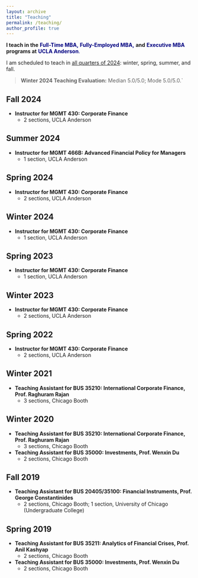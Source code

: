 ```yaml
---
layout: archive
title: "Teaching"
permalink: /teaching/
author_profile: true
---
```

**I teach in the** <a href="https://www.anderson.ucla.edu/degrees/full-time-mba" style="color:rgb(0, 0, 128); text-decoration: none;">**Full-Time MBA,**</a> <a href="https://www.anderson.ucla.edu/degrees/fully-employed-mba" style="color:rgb(0, 0, 128); text-decoration: none;">**Fully-Employed MBA,**</a> **and** <a href="https://www.anderson.ucla.edu/degrees/executive-mba" style="color:rgb(0, 0, 128); text-decoration: none;">**Executive MBA** </a> **programs at** <a href="https://www.anderson.ucla.edu/" style="color:rgb(0, 0, 128); text-decoration: none;">**UCLA Anderson**.</a>

I am scheduled to teach in <ins>all quarters of 2024</ins>: winter, spring, summer, and fall.

> **Winter 2024 Teaching Evaluation:** Median 5.0/5.0; Mode 5.0/5.0.`


## Fall 2024

- **Instructor for MGMT 430: Corporate Finance**
  - 2 sections, UCLA Anderson

## Summer 2024

- **Instructor for MGMT 466B: Advanced Financial Policy for Managers**
  - 1 section, UCLA Anderson
  
## Spring 2024

- **Instructor for MGMT 430: Corporate Finance**
  - 2 sections, UCLA Anderson
  
## Winter 2024

- **Instructor for MGMT 430: Corporate Finance**
  - 1 section, UCLA Anderson

## Spring 2023

- **Instructor for MGMT 430: Corporate Finance**
  - 1 section, UCLA Anderson

## Winter 2023

- **Instructor for MGMT 430: Corporate Finance**
  - 2 sections, UCLA Anderson

## Spring 2022

- **Instructor for MGMT 430: Corporate Finance**
  - 2 sections, UCLA Anderson

## Winter 2021
- **Teaching Assistant for BUS 35210: International Corporate Finance, Prof. Raghuram Rajan**
  - 3 sections, Chicago Booth
 
## Winter 2020

- **Teaching Assistant for BUS 35210: International Corporate Finance, Prof. Raghuram Rajan**
  - 3 sections, Chicago Booth
- **Teaching Assistant for BUS 35000: Investments, Prof. Wenxin Du**
  - 2 sections, Chicago Booth

## Fall 2019

- **Teaching Assistant for BUS 20405/35100: Financial Instruments, Prof. George Constantinides**
  - 2 sections, Chicago Booth; 1 section, University of Chicago (Undergraduate College)

## Spring 2019

- **Teaching Assistant for BUS 35211: Analytics of Financial Crises, Prof. Anil Kashyap**
  - 2 sections, Chicago Booth
- **Teaching Assistant for BUS 35000: Investments, Prof. Wenxin Du**
  - 2 sections, Chicago Booth
